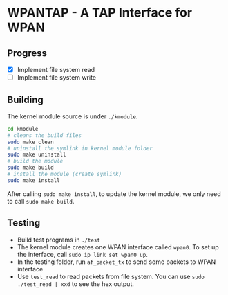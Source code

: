 # WPANTAP - A TAP Interface for WPAN

## Progress

- [x] Implement file system read
- [ ] Implement file system write

## Building

The kernel module source is under `./kmodule`.

```bash
cd kmodule
# cleans the build files
sudo make clean
# uninstall the symlink in kernel module folder
sudo make uninstall
# build the module
sudo make build
# install the module (create symlink)
sudo make install
```

After calling `sudo make install`, to update the kernel module, we only need to call `sudo make build`.

## Testing
- Build test programs in `./test`
- The kernel module creates one WPAN interface called `wpan0`. To set up the interface, call `sudo ip link set wpan0 up`.
- In the testing folder, run `af_packet_tx` to send some packets to WPAN interface
- Use `test_read` to read packets from file system. You can use `sudo ./test_read | xxd` to see the hex output.

